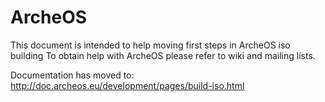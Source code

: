 ArcheOS
=======

This document is intended to help moving first steps in ArcheOS iso building
To obtain help with ArcheOS please refer to wiki and mailing lists.

Documentation has moved to: http://doc.archeos.eu/development/pages/build-iso.html

